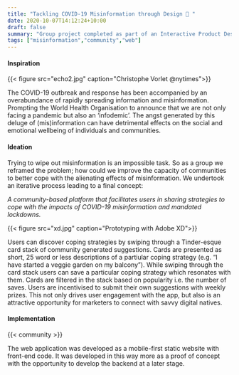 ```yaml
---
title: "Tackling COVID-19 Misinformation through Design 🔎 "
date: 2020-10-07T14:12:24+10:00
draft: false
summary: "Group project completed as part of an Interactive Product Design Studio"
tags: ["misinformation","community","web"] 
---
```


#### Inspiration

{{< figure src="echo2.jpg" caption="Christophe Vorlet @nytimes">}}

The COVID-19 outbreak and response has been accompanied by an overabundance of rapidly spreading information and misinformation. Prompting the World Health Organisation to announce that we are not only facing a pandemic but also an ‘infodemic’. The angst generated by this deluge of (mis)information can have detrimental effects on the social and emotional wellbeing of individuals and communities. 


#### Ideation
Trying to wipe out misinformation is an impossible task. So as a group we reframed the problem; how could we improve the capacity of communities to better cope with the alienating effects of misinformation. We undertook an iterative process leading to a final concept:

*A community-based platform that facilitates users in sharing strategies to cope with the impacts of COVID-19 misinformation and mandated lockdowns.* 

{{< figure src="xd.jpg" caption="Prototyping with Adobe XD">}}

Users can discover coping strategies by swiping through a Tinder-esque card stack of community generated suggestions. Cards are presented as short, 25 word or less descriptions of a partiular coping strategy (e.g. “I have started a veggie garden on my balcony”). While swiping through the card stack users can save a particular coping strategy which resonates with them. Cards are filtered in the stack based on popularity i.e. the number of saves. Users are incentivised to submit their own suggestions with weekly prizes. This not only drives user engagement with the app, but also is an attractive opportunity for marketers to connect with savvy digital natives. 

#### Implementation

{{< community >}}

The web application was developed as a mobile-first static website with front-end code. It was developed in this way more as a proof of concept with the opportunity to develop the backend at a later stage.

